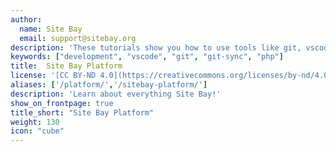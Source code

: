 ```yaml
---
author:
  name: Site Bay
  email: support@sitebay.org
description: 'These tutorials show you how to use tools like git, vscode, and Site Bay''s Git Sync'
keywords: ["development", "vscode", "git", "git-sync", "php"]
title:  Site Bay Platform
license: '[CC BY-ND 4.0](https://creativecommons.org/licenses/by-nd/4.0)'
aliases: ['/platform/','/sitebay-platform/']
description: 'Learn about everything Site Bay!'
show_on_frontpage: true
title_short: "Site Bay Platform"
weight: 130
icon: "cube"
---
```

